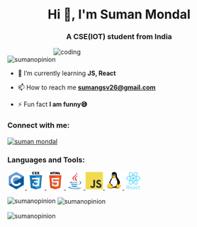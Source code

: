 <h1 align="center">Hi 👋, I'm Suman Mondal</h1>
<h3 align="center">A CSE(IOT) student from India</h3>

<img align="right" alt="coding" width="400" src="https://i.pinimg.com/550x/54/e3/7d/54e37d8074ebcde1d96c77d7b2a7f310.jpg">

<p align="left"> <img src="https://komarev.com/ghpvc/?username=sumanopinion&label=Profile%20views&color=0e75b6&style=flat" alt="sumanopinion" /> </p>

- 🌱 I’m currently learning **JS, React**

- 📫 How to reach me **sumangsv26@gmail.com**

- ⚡ Fun fact **I am funny😅**

<h3 align="left">Connect with me:</h3>
<p align="left">
<a href="https://fb.com/suman mondal" target="blank"><img align="center" src="https://raw.githubusercontent.com/rahuldkjain/github-profile-readme-generator/master/src/images/icons/Social/facebook.svg" alt="suman mondal" height="30" width="40" /></a>
</p>

<h3 align="left">Languages and Tools:</h3>
<p align="left"> <a href="https://www.cprogramming.com/" target="_blank" rel="noreferrer"> <img src="https://raw.githubusercontent.com/devicons/devicon/master/icons/c/c-original.svg" alt="c" width="40" height="40"/> </a> <a href="https://www.w3schools.com/css/" target="_blank" rel="noreferrer"> <img src="https://raw.githubusercontent.com/devicons/devicon/master/icons/css3/css3-original-wordmark.svg" alt="css3" width="40" height="40"/> </a> <a href="https://www.w3.org/html/" target="_blank" rel="noreferrer"> <img src="https://raw.githubusercontent.com/devicons/devicon/master/icons/html5/html5-original-wordmark.svg" alt="html5" width="40" height="40"/> </a> <a href="https://www.java.com" target="_blank" rel="noreferrer"> <img src="https://raw.githubusercontent.com/devicons/devicon/master/icons/java/java-original.svg" alt="java" width="40" height="40"/> </a> <a href="https://developer.mozilla.org/en-US/docs/Web/JavaScript" target="_blank" rel="noreferrer"> <img src="https://raw.githubusercontent.com/devicons/devicon/master/icons/javascript/javascript-original.svg" alt="javascript" width="40" height="40"/> </a> <a href="https://www.linux.org/" target="_blank" rel="noreferrer"> <img src="https://raw.githubusercontent.com/devicons/devicon/master/icons/linux/linux-original.svg" alt="linux" width="40" height="40"/> </a> <a href="https://reactjs.org/" target="_blank" rel="noreferrer"> <img src="https://raw.githubusercontent.com/devicons/devicon/master/icons/react/react-original-wordmark.svg" alt="react" width="40" height="40"/> </a> </p>

<p><img align="left" src="https://github-readme-stats.vercel.app/api/top-langs?username=sumanopinion&show_icons=true&locale=en&layout=compact" alt="sumanopinion" /></p>

<p>&nbsp;<img align="center" src="https://github-readme-stats.vercel.app/api?username=sumanopinion&show_icons=true&locale=en" alt="sumanopinion" /></p>

<p><img align="center" src="https://github-readme-streak-stats.herokuapp.com/?user=sumanopinion&" alt="sumanopinion" /></p>

